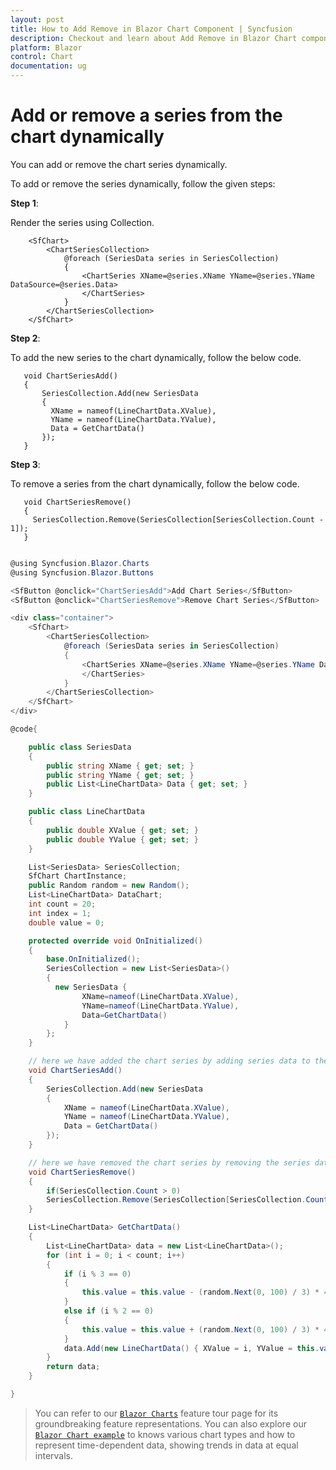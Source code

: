 ```yaml
---
layout: post
title: How to Add Remove in Blazor Chart Component | Syncfusion
description: Checkout and learn about Add Remove in Blazor Chart component of Syncfusion, and more details.
platform: Blazor
control: Chart
documentation: ug
---
```


<!-- markdownlint-disable MD036 -->

# Add or remove a series from the chart dynamically

You can add or remove the chart series dynamically.

To add or remove the series dynamically, follow the given steps:

**Step 1**:

 Render the series using Collection.

```
    <SfChart>
        <ChartSeriesCollection>
            @foreach (SeriesData series in SeriesCollection)
            {
                <ChartSeries XName=@series.XName YName=@series.YName DataSource=@series.Data>
                </ChartSeries>
            }
        </ChartSeriesCollection>
    </SfChart>
  ```

**Step 2**:

To add the new series to the chart dynamically, follow the below code.

 ```
    void ChartSeriesAdd()
    {
        SeriesCollection.Add(new SeriesData
        {
          XName = nameof(LineChartData.XValue),
          YName = nameof(LineChartData.YValue),
          Data = GetChartData()
        });
    }
 ```

**Step 3**:

To remove a series from the chart dynamically, follow the below code.

 ```
    void ChartSeriesRemove()
    {
      SeriesCollection.Remove(SeriesCollection[SeriesCollection.Count - 1]);
    }
 ```

```csharp

@using Syncfusion.Blazor.Charts
@using Syncfusion.Blazor.Buttons

<SfButton @onclick="ChartSeriesAdd">Add Chart Series</SfButton>
<SfButton @onclick="ChartSeriesRemove">Remove Chart Series</SfButton>

<div class="container">
    <SfChart>
        <ChartSeriesCollection>
            @foreach (SeriesData series in SeriesCollection)
            {
                <ChartSeries XName=@series.XName YName=@series.YName DataSource=@series.Data>
                </ChartSeries>
            }
        </ChartSeriesCollection>
    </SfChart>
</div>

@code{

    public class SeriesData
    {
        public string XName { get; set; }
        public string YName { get; set; }
        public List<LineChartData> Data { get; set; }
    }

    public class LineChartData
    {
        public double XValue { get; set; }
        public double YValue { get; set; }
    }

    List<SeriesData> SeriesCollection;
    SfChart ChartInstance;
    public Random random = new Random();
    List<LineChartData> DataChart;
    int count = 20;
    int index = 1;
    double value = 0;

    protected override void OnInitialized()
    {
        base.OnInitialized();
        SeriesCollection = new List<SeriesData>()
        {
          new SeriesData {
                XName=nameof(LineChartData.XValue),
                YName=nameof(LineChartData.YValue),
                Data=GetChartData()
            }
        };
    }

    // here we have added the chart series by adding series data to the SeriesCollection list.
    void ChartSeriesAdd()
    {
        SeriesCollection.Add(new SeriesData
        {
            XName = nameof(LineChartData.XValue),
            YName = nameof(LineChartData.YValue),
            Data = GetChartData()
        });
    }

    // here we have removed the chart series by removing the series data in the SeriesCollection list.
    void ChartSeriesRemove()
    {
        if(SeriesCollection.Count > 0)
        SeriesCollection.Remove(SeriesCollection[SeriesCollection.Count - 1]);
    }

    List<LineChartData> GetChartData()
    {
        List<LineChartData> data = new List<LineChartData>();
        for (int i = 0; i < count; i++)
        {
            if (i % 3 == 0)
            {
                this.value = this.value - (random.Next(0, 100) / 3) * 4;
            }
            else if (i % 2 == 0)
            {
                this.value = this.value + (random.Next(0, 100) / 3) * 4;
            }
            data.Add(new LineChartData() { XValue = i, YValue = this.value });
        }
        return data;
    }

}

```

> You can refer to our [`Blazor Charts`](https://www.syncfusion.com/blazor-components/blazor-charts) feature tour page for its groundbreaking feature representations. You can also explore our [`Blazor Chart example`](https://blazor.syncfusion.com/demos/chart/line?theme=bootstrap4) to knows various chart types and how to represent time-dependent data, showing trends in data at equal intervals.